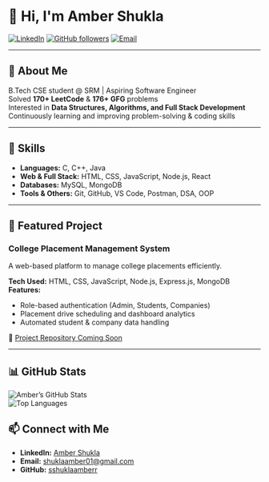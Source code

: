 # 👋 Hi, I'm Amber Shukla

[![LinkedIn](https://img.shields.io/badge/LinkedIn-0077B5?style=for-the-badge&logo=linkedin&logoColor=white)](https://www.linkedin.com/in/shuklaaamber/)
[![GitHub followers](https://img.shields.io/github/followers/sshuklaamberr?label=Follow&style=for-the-badge&logo=github)](https://github.com/sshuklaamberr)
[![Email](https://img.shields.io/badge/Email-shuklaamber01@gmail.com-red?style=for-the-badge&logo=gmail&logoColor=white)](mailto:shuklaamber01@gmail.com)

---

## 💼 About Me
B.Tech CSE student @ SRM | Aspiring Software Engineer  
Solved **170+ LeetCode** & **176+ GFG** problems  
Interested in **Data Structures, Algorithms, and Full Stack Development**  
Continuously learning and improving problem-solving & coding skills  

---

## 🧰 Skills

- **Languages:** C, C++, Java  
- **Web & Full Stack:** HTML, CSS, JavaScript, Node.js, React  
- **Databases:** MySQL, MongoDB  
- **Tools & Others:** Git, GitHub, VS Code, Postman, DSA, OOP  

---

## 🚀 Featured Project

### College Placement Management System
A web-based platform to manage college placements efficiently.  

**Tech Used:** HTML, CSS, JavaScript, Node.js, Express.js, MongoDB  
**Features:**
- Role-based authentication (Admin, Students, Companies)  
- Placement drive scheduling and dashboard analytics  
- Automated student & company data handling  

🔗 [Project Repository Coming Soon](#)

---

## 📊 GitHub Stats

![Amber’s GitHub Stats](https://github-readme-stats.vercel.app/api?username=sshuklaamberr&show_icons=true&theme=radical)  
![Top Languages](https://github-readme-stats.vercel.app/api/top-langs/?username=sshuklaamberr&layout=compact&theme=radical)


## 📫 Connect with Me

- **LinkedIn:** [Amber Shukla](https://www.linkedin.com/in/shuklaaamber/)  
- **Email:** shuklaamber01@gmail.com  
- **GitHub:** [sshuklaamberr](https://github.com/sshuklaamberr)
